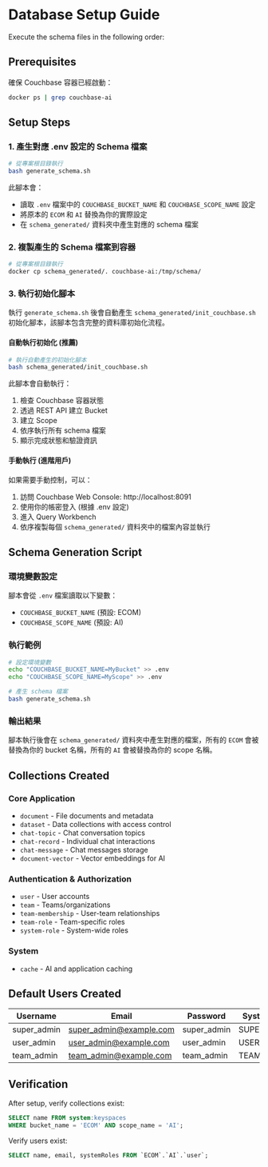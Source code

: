 # Database Setup Guide

Execute the schema files in the following order:

## Prerequisites
確保 Couchbase 容器已經啟動：
```bash
docker ps | grep couchbase-ai
```

## Setup Steps

### 1. 產生對應 .env 設定的 Schema 檔案
```bash
# 從專案根目錄執行
bash generate_schema.sh
```

此腳本會：
- 讀取 `.env` 檔案中的 `COUCHBASE_BUCKET_NAME` 和 `COUCHBASE_SCOPE_NAME` 設定
- 將原本的 `ECOM` 和 `AI` 替換為你的實際設定
- 在 `schema_generated/` 資料夾中產生對應的 schema 檔案

### 2. 複製產生的 Schema 檔案到容器
```bash
# 從專案根目錄執行
docker cp schema_generated/. couchbase-ai:/tmp/schema/
```

### 3. 執行初始化腳本

執行 `generate_schema.sh` 後會自動產生 `schema_generated/init_couchbase.sh` 初始化腳本，該腳本包含完整的資料庫初始化流程。

#### 自動執行初始化 (推薦)
```bash
# 執行自動產生的初始化腳本
bash schema_generated/init_couchbase.sh
```

此腳本會自動執行：
1. 檢查 Couchbase 容器狀態
2. 透過 REST API 建立 Bucket
3. 建立 Scope
4. 依序執行所有 schema 檔案
5. 顯示完成狀態和驗證資訊

#### 手動執行 (進階用戶)
如果需要手動控制，可以：
1. 訪問 Couchbase Web Console: http://localhost:8091
2. 使用你的帳密登入 (根據 .env 設定)
3. 進入 Query Workbench
4. 依序複製每個 `schema_generated/` 資料夾中的檔案內容並執行

## Schema Generation Script

### 環境變數設定
腳本會從 `.env` 檔案讀取以下變數：
- `COUCHBASE_BUCKET_NAME` (預設: ECOM)
- `COUCHBASE_SCOPE_NAME` (預設: AI)

### 執行範例
```bash
# 設定環境變數
echo "COUCHBASE_BUCKET_NAME=MyBucket" >> .env
echo "COUCHBASE_SCOPE_NAME=MyScope" >> .env

# 產生 schema 檔案
bash generate_schema.sh
```

### 輸出結果
腳本執行後會在 `schema_generated/` 資料夾中產生對應的檔案，所有的 `ECOM` 會被替換為你的 bucket 名稱，所有的 `AI` 會被替換為你的 scope 名稱。

## Collections Created

### Core Application
- `document` - File documents and metadata
- `dataset` - Data collections with access control
- `chat-topic` - Chat conversation topics
- `chat-record` - Individual chat interactions
- `chat-message` - Chat messages storage
- `document-vector` - Vector embeddings for AI

### Authentication & Authorization
- `user` - User accounts
- `team` - Teams/organizations
- `team-membership` - User-team relationships
- `team-role` - Team-specific roles
- `system-role` - System-wide roles

### System
- `cache` - AI and application caching

## Default Users Created

| Username | Email | Password | System Role |
|----------|-------|----------|-------------|
| super_admin | super_admin@example.com | super_admin | SUPER_ADMIN |
| user_admin | user_admin@example.com | user_admin | USER_ADMIN |
| team_admin | team_admin@example.com | team_admin | TEAM_ADMIN |

## Verification

After setup, verify collections exist:
```sql
SELECT name FROM system:keyspaces 
WHERE bucket_name = 'ECOM' AND scope_name = 'AI';
```

Verify users exist:
```sql
SELECT name, email, systemRoles FROM `ECOM`.`AI`.`user`;
```